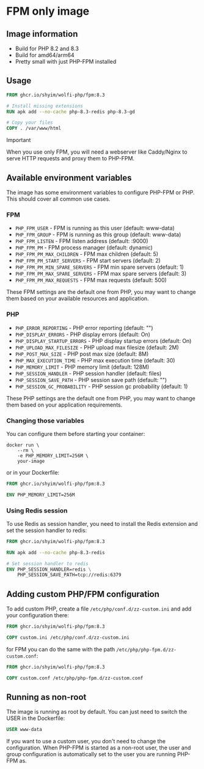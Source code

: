 # FPM only image

## Image information

- Build for PHP 8.2 and 8.3
- Build for amd64/arm64
- Pretty small with just PHP-FPM installed

## Usage

```dockerfile
FROM ghcr.io/shyim/wolfi-php/fpm:8.3

# Install missing extensions
RUN apk add --no-cache php-8.3-redis php-8.3-gd

# Copy your files
COPY . /var/www/html
```

> [!IMPORTANT]
> When you use only FPM, you will need a webserver like Caddy/Nginx to serve HTTP requests and proxy them to PHP-FPM.

## Available environment variables

The image has some environment variables to configure PHP-FPM or PHP. This should cover all common use cases.

### FPM

- `PHP_FPM_USER` - FPM is running as this user (default: www-data)
- `PHP_FPM_GROUP` - FPM is running as this group (default: www-data)
- `PHP_FPM_LISTEN` - FPM listen address (default: :9000)
- `PHP_FPM_PM` - FPM process manager (default: dynamic)
- `PHP_FPM_PM_MAX_CHILDREN` - FPM max children (default: 5)
- `PHP_FPM_PM_START_SERVERS` - FPM start servers (default: 2)
- `PHP_FPM_PM_MIN_SPARE_SERVERS` - FPM min spare servers (default: 1)
- `PHP_FPM_PM_MAX_SPARE_SERVERS` - FPM max spare servers (default: 3)
- `PHP_FPM_PM_MAX_REQUESTS` - FPM max requests (default: 500)

These FPM settings are the default one from PHP, you may want to change them based on your available resources and application. 

### PHP

- `PHP_ERROR_REPORTING` - PHP error reporting (default: "")
- `PHP_DISPLAY_ERRORS` - PHP display errors (default: On)
- `PHP_DISPLAY_STARTUP_ERRORS` - PHP display startup errors (default: On)
- `PHP_UPLOAD_MAX_FILESIZE` - PHP upload max filesize (default: 2M)
- `PHP_POST_MAX_SIZE` - PHP post max size (default: 8M)
- `PHP_MAX_EXECUTION_TIME` - PHP max execution time (default: 30)
- `PHP_MEMORY_LIMIT` - PHP memory limit (default: 128M)
- `PHP_SESSION_HANDLER` - PHP session handler (default: files)
- `PHP_SESSION_SAVE_PATH` - PHP session save path (default: "")
- `PHP_SESSION_GC_PROBABILITY` - PHP session gc probability (default: 1)

These PHP settings are the default one from PHP, you may want to change them based on your application requirements.

### Changing those variables

You can configure them before starting your container:

```shell
docker run \
    --rm \
    -e PHP_MEMORY_LIMIT=256M \
    your-image
```

or in your Dockerfile:

```dockerfile
FROM ghcr.io/shyim/wolfi-php/fpm:8.3

ENV PHP_MEMORY_LIMIT=256M
```

### Using Redis session

To use Redis as session handler, you need to install the Redis extension and set the session handler to redis:

```dockerfile
FROM ghcr.io/shyim/wolfi-php/fpm:8.3

RUN apk add --no-cache php-8.3-redis

# Set session handler to redis
ENV PHP_SESSION_HANDLER=redis \
    PHP_SESSION_SAVE_PATH=tcp://redis:6379
```

## Adding custom PHP/FPM configuration

To add custom PHP, create a file `/etc/php/conf.d/zz-custom.ini` and add your configuration there:

```dockerfile
FROM ghcr.io/shyim/wolfi-php/fpm:8.3

COPY custom.ini /etc/php/conf.d/zz-custom.ini
```

for FPM you can do the same with the path `/etc/php/php-fpm.d/zz-custom.conf`:

```dockerfile
FROM ghcr.io/shyim/wolfi-php/fpm:8.3

COPY custom.conf /etc/php/php-fpm.d/zz-custom.conf
```

## Running as non-root

The image is running as root by default. You can just need to switch the USER in the Dockerfile:

```dockerfile
USER www-data
```

If you want to use a custom user, you don't need to change the configuration. When PHP-FPM is started as a non-root user, the user and group configuration is automatically set to the user you are running PHP-FPM as.
